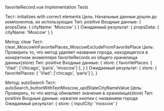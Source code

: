 favoriteRecord.vue Implementation Tests

Тест: initializes with correct elements
Цель: Начальные данные дошли до компонентов, их использующих 
Тип: positive
Входные данные: { 
    propsData: {
        cityName: 'Moscow'
      }
    }
Ожидаемый результат: { 
    propsData: {
        cityName: 'Moscow'
      }
    }

Метод: clear
Тест: clear_MoscowInFavoritePlaces_MoscowExcludeFromFavoritePlace
Цель: Проверить то, что метод удаляет название города, находящегося в конкретном
    экзмепляре favoriteRecords из общего хранилища данных(store)
Тип: positive
Входные данные: {
    store: { 
        favoritePlaces: {
        'Vlad': ['chicago', 'paris', 'moscow']
        },
    }
}
Ожидаемый результат: { 
    store: { 
        favoritePlaces: {
        'Vlad': ['chicago', 'paris']
        },
    }

Метод: autoSearch
Тест: autoSearch_buttonWithTextMoscow_updStateCityNameValue
Цель: Проверить, то что метод обновляет значения в хранилище(store)
Тип: positive
Входные данные:  нажатие кнопки с названием города
Ожидаемый результат: { 
    store: { 
        inputCity: 'moscow'
    }